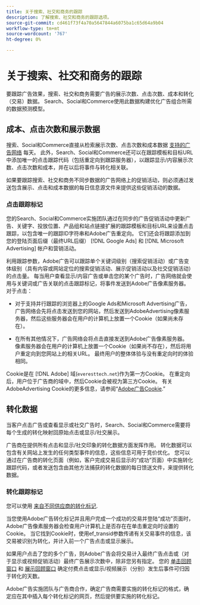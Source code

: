 ```yaml
---
title: 关于搜索、社交和商务的跟踪
description: 了解搜索、社交和商务的跟踪选项。
source-git-commit: cd461f73f4a70a5647844a6075ba1c65d64a9b04
workflow-type: tm+mt
source-wordcount: '767'
ht-degree: 0%

---
```


# 关于搜索、社交和商务的跟踪

要跟踪广告效果，搜索、社交和商务需要广告的展示次数、点击次数、成本和转化（交易）数据。 Search、Social和Commerce使用此数据构建优化广告组合所需的数据预测模型。

## 成本、点击次数和展示数据

搜索、Social和Commerce直接从检索展示次数、点击次数和成本数据 [支持的广告网络](/help/search-social-commerce/introduction/supported-inventory.md) 每天。 此外，Search、Social和Commerce还可以在跟踪模板和目标URL中添加唯一的点击跟踪代码（包括重定向到跟踪服务器），以跟踪显示/内容展示次数、点击次数和成本，并在以后将事件与转化相关联。

如果要跟踪搜索、社交和商务不同步数据的广告网络上的促销活动，则必须通过发送包含展示、点击和成本数据的每日信息源文件来提供这些促销活动的数据。

### 点击跟踪标记

您的Search、Social和Commerce实施团队通过在同步的广告促销活动中更新广告、关键字、投放位置、产品组和站点链接扩展的跟踪模板和目标URL来设置点击跟踪，以包含唯一的跟踪ID字符串和Adobe广告重定向。 它们还会将跟踪添加到您的登陆页面后缀（最终URL后缀） [!DNL Google Ads] 和 [!DNL Microsoft Advertising] 帐户和营销活动。

利用跟踪参数，Adobe广告可以跟踪单个关键词级别（搜索促销活动）或广告变体级别（具有内容或网站定位的搜索促销活动、展示促销活动以及社交促销活动）的点击量。 每当用户查看显示/内容广告或单击您的某个广告时，广告网络就会使用与关键词或广告关联的点击跟踪标记，将事件发送到Adobe广告像素服务器。 对于点击：

* 对于支持并行跟踪的浏览器上的Google Ads和Microsoft Advertising广告，广告网络会先将点击发送到您的网站，然后发送到AdobeAdvertising像素服务器，然后这些服务器会在用户的计算机上放置一个Cookie（如果尚未存在）。

* 在所有其他情况下，广告网络会将点击直接发送到Adobe广告像素服务器。 像素服务器会在用户的计算机上放置一个Cookie（如果尚不存在），然后将用户重定向到您网站上的相关URL。 最终用户的整体体验与没有重定向时的体验相同。

Cookie是在 [!DNL Adobe] 域(`everesttech.net`)作为第一方Cookie。 在重定向后，用户位于广告商的域中，然后Cookie会被视为第三方Cookie。 有关AdobeAdvertising Cookie的更多信息，请参阅“[Adobe广告Cookie](https://experienceleague.adobe.com/docs/core-services/interface/ec-cookies/cookies-advertising-cloud.html).”

## 转化数据

当客户点击广告或查看显示或社交广告时，Search、Social和Commerce需要将每个生成的转化映射回原始点击或显示/社交展示。

广告商在提供所有点击和显示/社交印象的转化数据方面发挥作用。 转化数据可以包含有关网站上发生的任何类型事件的信息，这些信息可用于竞价优化。 您可以通过在广告商的转化页面（例如，客户完成交易后显示的“成功”页面）中实施转化跟踪代码，或者发送包含由其他方法捕获的转化数据的每日馈送文件，来提供转化数据。

### 转化跟踪标记

您可以使用 [来自不同供应商的转化标记](/help/search-social-commerce/tracking/conversion-tracking-about.md).

当您使用Adobe广告转化标记并且用户完成一个成功的交易并登陆“成功”页面时，Adobe广告像素服务器会检查用户计算机上是否存在在单击重定向时设置的Cookie。 当它找到Cookie时，使用ef_transid参数传递有关交易事件的信息，该交易被识别为转化，并计入前一个广告点击或显示展示。

如果用户点击了您的多个广告，则Adobe广告会将交易计入最终广告点击或（对于显示或视频促销活动）最终广告展示次数中，除非您另有指定。 您的 [单击回顾窗口](/help/search-social-commerce/glossary.md#c-d) 和 [展示回顾窗口](/help/search-social-commerce/glossary.md#i-j) 确定付费点击或显示/视频展示（分别）发生后事件可归因于转化的天数。

Adobe广告实施团队与广告商合作，确定广告商需要实施的转化标记的格式，确定应在其中插入每个转化标记的网页，然后提供要实施的转化标记。
